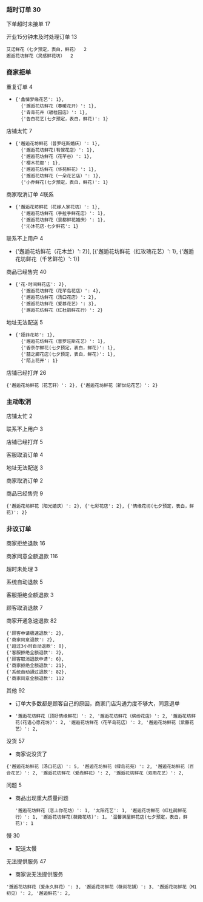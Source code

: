 ### 超时订单    30

下单超时未接单    17

开业15分钟未及时处理订单   13

```
艾诺鲜花（七夕预定，表白，鲜花）  2 
邂逅花坊鲜花（灵感鲜花坊）  2
```

### 商家拒单

重复订单  4

- ```
  {'鑫情梦缘花艺': 1},
    {'邂逅花坊鲜花（春暖花开）': 1},
    {'青青花卉（碧桂园店）': 1},
    {'告白花艺(七夕预定，表白，鲜花)': 1}
  ```

店铺太忙  7

- ```
  {'邂逅花坊鲜花（普罗旺斯婚庆）': 1},
    {'邂逅花坊鲜花(有傢花店）': 1},
    {'邂逅花坊鲜花（花芊谷）': 1},
    {'樱木花都': 1},
    {'邂逅花坊鲜花（华苑鲜花）': 1},
    {'邂逅花坊鲜花（一朵花艺店）': 1},
    {'小乔鲜花(七夕预定，表白，鲜花)': 1}
  ```

商家取消订单   4联系

- ```
  {'邂逅花坊鲜花（花嫁人家花坊）': 1},
    {'邂逅花坊鲜花（手拉手鲜花店）': 1},
    {'邂逅花坊鲜花（景都鲜花婚庆）': 1},
    {'沁沐花店·七夕鲜花': 1}
  ```

联系不上用户  4

- {'邂逅花坊鲜花（花木兰）': 2}], [{'邂逅花坊鲜花（红玫瑰花艺）': 1}, {'邂逅花坊鲜花（千艺鲜花）': 1}]

商品已经售完   40

- ```
  {'花·时间鲜花店': 2},
    {'邂逅花坊鲜花（花芊岛花店）': 4},
    {'邂逅花坊鲜花（汤口花店）': 2},
    {'邂逅花坊鲜花（爱慕花艺）': 3},
    {'邂逅花坊鲜花（红杜鹃鲜花行）': 2}
  ```

地址无法配送   5

- ```
  {'娅菲花坊': 1},
    {'邂逅花坊鲜花（普罗旺斯花艺）': 1},
    {'香奈尔鲜花(七夕预定，表白，鲜花)': 1},
    {'囍之廊花店(七夕预定，表白，鲜花)': 1},
    {'陌上花开': 1}
  ```

店铺已经打烊   26

```
{'邂逅花坊鲜花（花艺轩）': 2}, {'邂逅花坊鲜花（新世纪花艺）': 2}
```

### 主动取消

店铺太忙  2

联系不上用户  3

店铺已经打烊  5

客服取消订单    4

地址无法配送   3

商家取消订单   2

商品已经售完   9

```
{'邂逅花坊鲜花（阳光婚庆）': 2}, {'七彩花店': 2}, {'情缘花坊(七夕预定，表白，鲜花)': 2}
```

### 非议订单

商家拒绝退款 16

商家同意全额退款 116

超时未处理  3

系统自动退款  5

客服拒绝全额退款   3

顾客取消退款   7

商家开通急速退款  82





```
{'顾客申请极速退款': 2},
{'商家同意退款': 2},
{'超过3小时自动退款': 8},
{'客服拒绝全额退款': 2},
{'顾客取消退款申请': 6},
{'商家拒绝全额退款': 21},
{'系统自动通过退款': 82},
{'商家同意全额退款': 112
```





其他   92 

- 订单大多数都是顾客自己的原因，商家门店沟通力度不够大，同意退单

- ```
  '邂逅花坊鲜花（顶好情缘鲜花）': 2, '邂逅花坊鲜花（缤纷花店）': 2, '邂逅花坊鲜花(花语心愿花坊)': 2, '邂逅花坊鲜花（花芊岛花店）': 2, '邂逅花坊鲜花（紫藤花艺）': 2,
  ```

没货   57

- 商家说没货了

```
{'邂逅花坊鲜花（汤口花店）': 5, '邂逅花坊鲜花（绿岛花苑）': 2, '邂逅花坊鲜花（百合花艺）': 2, '邂逅花坊鲜花（爱尚鲜花）': 2, '邂逅花坊鲜花（双雨花艺）': 2,
```

问题  5

- 商品出现重大质量问题

  ```
  '邂逅花坊鲜花（恋上你花坊）': 1, '太阳花艺': 1, '邂逅花坊鲜花（红杜鹃鲜花行）': 1, '邂逅花坊鲜花(薇薇花坊)': 1, '温馨满屋鲜花店(七夕预定，表白，鲜花)': 1
  ```

慢  30

- 配送太慢

无法提供服务   47

- 商家说无法提供服务

```
'邂逅花坊鲜花（爱永久鲜花）': 3, '邂逅花坊鲜花（薇尚花铺）': 3, '邂逅花坊鲜花（M1初见）': 2, '邂逅鲜花': 2, 
```

